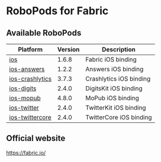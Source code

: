 # RoboPods for Fabric

## Available RoboPods

| Platform                                  | Version | Description                  |
|-------------------------------------------|---------|------------------------------|
| [ios](ios/)                               | 1.6.8   | Fabric iOS binding           |
| [ios-answers](ios-answers/)               | 1.2.2   | Answers iOS binding          |
| [ios-crashlytics](ios-crashlytics/)       | 3.7.3   | Crashlytics iOS binding      |
| [ios-digits](ios-digits/)                 | 2.4.0   | DigitsKit iOS binding        |
| [ios-mopub](ios-mopub/)                   | 4.8.0   | MoPub iOS binding            |
| [ios-twitter](ios-twitter/)               | 2.4.0   | TwitterKit iOS binding       |
| [ios-twittercore](ios-twittercore/)       | 2.4.0   | TwitterCore iOS binding      |

## Official website

https://fabric.io/